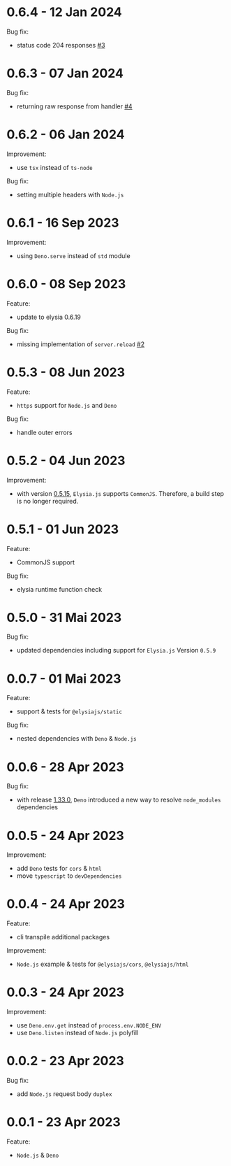 # 0.6.4 - 12 Jan 2024

Bug fix:

- status code 204 responses [#3](https://github.com/bogeychan/elysia-polyfills/issues/3)

# 0.6.3 - 07 Jan 2024

Bug fix:

- returning raw response from handler [#4](https://github.com/bogeychan/elysia-polyfills/issues/4)

# 0.6.2 - 06 Jan 2024

Improvement:

- use `tsx` instead of `ts-node`

Bug fix:

- setting multiple headers with `Node.js`

# 0.6.1 - 16 Sep 2023

Improvement:

- using `Deno.serve` instead of `std` module

# 0.6.0 - 08 Sep 2023

Feature:

- update to elysia 0.6.19

Bug fix:

- missing implementation of `server.reload` [#2](https://github.com/bogeychan/elysia-polyfills/issues/2)

# 0.5.3 - 08 Jun 2023

Feature:

- `https` support for `Node.js` and `Deno`

Bug fix:

- handle outer errors

# 0.5.2 - 04 Jun 2023

Improvement:

- with version [0.5.15](https://github.com/elysiajs/elysia/issues/50), `Elysia.js` supports `CommonJS`. Therefore, a build step is no longer required.

# 0.5.1 - 01 Jun 2023

Feature:

- CommonJS support

Bug fix:

- elysia runtime function check

# 0.5.0 - 31 Mai 2023

Bug fix:

- updated dependencies including support for `Elysia.js` Version `0.5.9`

# 0.0.7 - 01 Mai 2023

Feature:

- support & tests for `@elysiajs/static`

Bug fix:

- nested dependencies with `Deno` & `Node.js`

# 0.0.6 - 28 Apr 2023

Bug fix:

- with release [1.33.0](https://github.com/denoland/deno/releases/tag/v1.33.0), `Deno` introduced a new way to resolve `node_modules` dependencies

# 0.0.5 - 24 Apr 2023

Improvement:

- add `Deno` tests for `cors` & `html`
- move `typescript` to `devDependencies`

# 0.0.4 - 24 Apr 2023

Feature:

- cli transpile additional packages

Improvement:

- `Node.js` example & tests for `@elysiajs/cors`, `@elysiajs/html`

# 0.0.3 - 24 Apr 2023

Improvement:

- use `Deno.env.get` instead of `process.env.NODE_ENV`
- use `Deno.listen` instead of `Node.js` polyfill

# 0.0.2 - 23 Apr 2023

Bug fix:

- add `Node.js` request body `duplex`

# 0.0.1 - 23 Apr 2023

Feature:

- `Node.js` & `Deno`
